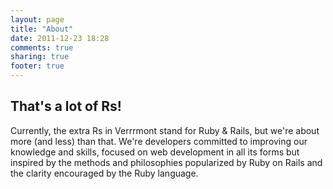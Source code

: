 ```yaml
---
layout: page
title: "About"
date: 2011-12-23 18:28
comments: true
sharing: true
footer: true
---
```


## That's a lot of Rs!

Currently, the extra Rs in Verrrmont stand for Ruby & Rails, but we're about more (and less) than that. We're developers committed to improving our knowledge and skills, focused on web development in all its forms but inspired by the methods and philosophies popularized by Ruby on Rails and the clarity encouraged by the Ruby language.
